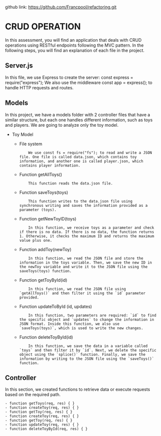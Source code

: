 github link: https://github.com/Francpool/refactoring.git
# CRUD OPERATION
In this assessment, you will find an application that deals with CRUD operations using RESTful endpoints following the MVC pattern. In the following steps, you will find an explanation of each file in the project.

## Server.js
In this file, we use Express to create the server:
const express = require("express");
We also use the middleware const app = express(); to handle HTTP requests and routes.

## Models
In this project, we have a models folder with 2 controller files that have a similar structure, but each one handles different information, such as toys and players. We are going to analyze only the toy model.

- Toy Model 
  - File system

            We use const fs = require("fs"); to read and write a JSON file. One file is called data.json, which contains toy information, and another one is called player.json, which contains player information.

  - Function getAllToys()

            This function reads the data.json file.

  - Function saveToys(toys)

            This function writes to the data.json file using synchronous writing and saves the information provided as a parameter (toys).

  - Function getNewToyID(toys)

            In this function, we receive toys as a parameter and check if there is no data. If there is no data, the function returns 1. Otherwise, it checks the maximum ID and returns the maximum value plus one.

  - Function addToy(newToy)

            In this function, we read the JSON file and store the information in the toys variable. Then, we save the new ID in the newToy variable and write it to the JSON file using the saveToys(toys) function.

  - Function getToyById(id)

            In this function, we read the JSON file using `getAllToys()` and then filter it using the `id` parameter provided.
  - Function updateToById (id, updates)
            
            In this function, two parameters are required: `id` to find the specific object and `updates` to change the information in JSON format. Inside this function, we also use `saveToys(toys)`, which is used to write the new changes.

  - Function deleteToyById(id)

            In this function, we save the data in a variable called `toys` and then filter it by `id`. Next, we delete the specific object using the `splice()` function. Finally, we save the information by writing to the JSON file using the `saveToys()` function.


## Controller

In this section, we created functions to retrieve data or execute requests based on the required path.
```
- function getToys(req, res) { }
- function createToy(req, res) { }
- function getToy(req, res) { }
- function createToy(req, res) { }
- function getToy(req, res) { }
- function updateToy(req, res) { }
- function deleteToyById(req, res) { }

```